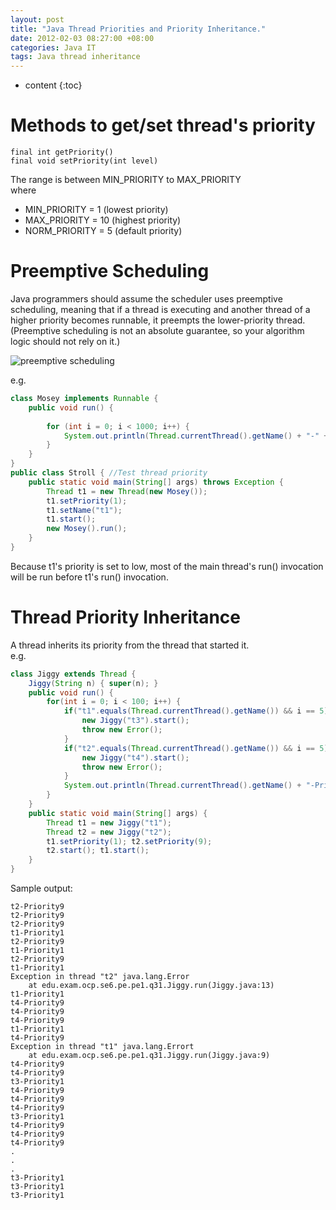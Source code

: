 ```yaml
---
layout: post
title: "Java Thread Priorities and Priority Inheritance."
date: 2012-02-03 08:27:00 +08:00
categories: Java IT
tags: Java thread inheritance
---
```


* content
{:toc}

# Methods  to get/set thread's priority  
`final int getPriority()`  
`final void setPriority(int level)`  

The range is between MIN_PRIORITY to MAX_PRIORITY  
where   
- MIN_PRIORITY = 1 (lowest priority)  
- MAX_PRIORITY = 10 (highest priority)
- NORM_PRIORITY = 5 (default priority)  







# Preemptive Scheduling

Java programmers should assume the scheduler uses preemptive scheduling, meaning that if a thread is executing and another thread of a higher priority becomes runnable, it preempts the lower-priority thread. (Preemptive scheduling is not an absolute guarantee, so your algorithm logic should not rely on it.)

![preemptive scheduling](https://ejres-1253687085.picgz.myqcloud.com/img/java/preemptive-scheduling.png)

e.g.

```java
class Mosey implements Runnable {
	public void run() {
		
		for (int i = 0; i < 1000; i++) {
			System.out.println(Thread.currentThread().getName() + "-" + i + " ");
		}
	}
}
public class Stroll { //Test thread priority
	public static void main(String[] args) throws Exception {
		Thread t1 = new Thread(new Mosey());
		t1.setPriority(1); 
		t1.setName("t1");
		t1.start();
		new Mosey().run();
	}
}
```

Because t1's priority is set to low, most of the main thread's run() invocation will be run before t1's run() invocation. 

# Thread Priority Inheritance  
A thread inherits its priority from the thread that started it.  
e.g.  

```java
class Jiggy extends Thread {
    Jiggy(String n) { super(n); }
    public void run() {
        for(int i = 0; i < 100; i++) {
            if("t1".equals(Thread.currentThread().getName()) && i == 5) {
                new Jiggy("t3").start();
                throw new Error();
            }
            if("t2".equals(Thread.currentThread().getName()) && i == 5) {
                new Jiggy("t4").start();
                throw new Error();
            }
            System.out.println(Thread.currentThread().getName() + "-Priority" + Thread.currentThread().getPriority());
        }
    }
    public static void main(String[] args) {
        Thread t1 = new Jiggy("t1");
        Thread t2 = new Jiggy("t2");
        t1.setPriority(1); t2.setPriority(9);
        t2.start(); t1.start();
    } 
}
```

Sample output:

```
t2-Priority9
t2-Priority9
t2-Priority9
t1-Priority1
t2-Priority9
t1-Priority1
t2-Priority9
t1-Priority1
Exception in thread "t2" java.lang.Error
    at edu.exam.ocp.se6.pe.pe1.q31.Jiggy.run(Jiggy.java:13)
t1-Priority1
t4-Priority9
t4-Priority9
t4-Priority9
t1-Priority1
t4-Priority9
Exception in thread "t1" java.lang.Errort
    at edu.exam.ocp.se6.pe.pe1.q31.Jiggy.run(Jiggy.java:9)
t4-Priority9
t4-Priority9
t3-Priority1
t4-Priority9
t4-Priority9
t4-Priority9
t3-Priority1
t4-Priority9
t4-Priority9
t4-Priority9
.
.
.
t3-Priority1
t3-Priority1
t3-Priority1
```


